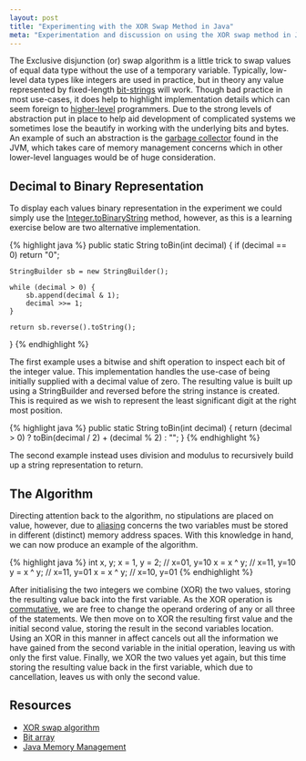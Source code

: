 ```yaml
---
layout: post
title: "Experimenting with the XOR Swap Method in Java"
meta: "Experimentation and discussion on using the XOR swap method in Java."
---
```


The Exclusive disjunction (or) swap algorithm is a little trick to swap values of equal data type without the use of a temporary variable.
Typically, low-level data types like integers are used in practice, but in theory any value represented by fixed-length [bit-strings](http://en.wikipedia.org/wiki/Bit_array) will work.
Though bad practice in most use-cases, it does help to highlight implementation details which can seem foreign to [higher-level](http://en.wikipedia.org/wiki/High-level_programming_language) programmers.
Due to the strong levels of abstraction put in place to help aid development of complicated systems we sometimes lose the beautify in working with the underlying bits and bytes.
An example of such an abstraction is the [garbage collector](http://javabook.compuware.com/content/memory/how-garbage-collection-works.aspx) found in the JVM, which takes care of memory management concerns which in other lower-level languages would be of huge consideration.
<!--more-->

## Decimal to Binary Representation

To display each values binary representation in the experiment we could simply use the [Integer.toBinaryString](http://docs.oracle.com/javase/7/docs/api/java/lang/Integer.html#toBinaryString(int)) method, however, as this is a learning exercise below are two alternative implementation.

{% highlight java %}
public static String toBin(int decimal)
{
    if (decimal == 0) return "0";

    StringBuilder sb = new StringBuilder();

    while (decimal > 0) {
        sb.append(decimal & 1);
        decimal >>= 1;
    }

    return sb.reverse().toString();
}
{% endhighlight %}

The first example uses a bitwise and shift operation to inspect each bit of the integer value.
This implementation handles the use-case of being initially supplied with a decimal value of zero.
The resulting value is built up using a StringBuilder and reversed before the string instance is created.
This is required as we wish to represent the least significant digit at the right most position.

{% highlight java %}
public static String toBin(int decimal)
{
    return (decimal > 0)
        ? toBin(decimal / 2) + (decimal % 2)
        : "";
}
{% endhighlight %}

The second example instead uses division and modulus to recursively build up a string representation to return.

## The Algorithm

Directing attention back to the algorithm, no stipulations are placed on value, however, due to [aliasing](http://en.wikipedia.org/wiki/Aliasing_(computing)) concerns the two variables must be stored in different (distinct) memory address spaces.
With this knowledge in hand, we can now produce an example of the algorithm.

{% highlight java %}
int x, y;
x = 1, y = 2; // x=01, y=10
x = x ^ y;    // x=11, y=10
y = x ^ y;    // x=11, y=01
x = x ^ y;    // x=10, y=01
{% endhighlight %}

After initialising the two integers we combine (XOR) the two values, storing the resulting value back into the first variable.
As the XOR operation is [commutative](http://en.wikipedia.org/wiki/Commutative_property), we are free to change the operand ordering of any or all three of the statements.
We then move on to XOR the resulting first value and the initial second value, storing the result in the second variables location.
Using an XOR in this manner in affect cancels out all the information we have gained from the second variable in the initial operation, leaving us with only the first value.
Finally, we XOR the two values yet again, but this time storing the resulting value back in the first variable, which due to cancellation, leaves us with only the second value.

## Resources

- [XOR swap algorithm](http://en.wikipedia.org/wiki/XOR_swap_algorithm)
- [Bit array](http://en.wikipedia.org/wiki/Bit_array)
- [Java Memory Management](http://javabook.compuware.com/content/memory/how-garbage-collection-works.aspx)